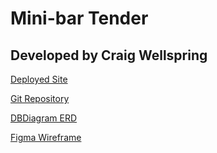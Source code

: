# Mini-bar Tender
## Developed by Craig Wellspring

[Deployed Site](https://minibartender.netlify.app)

[Git Repository](https://github.com/Craig-Wellspring/minibar-tender)  

[DBDiagram ERD](https://dbdiagram.io/d/6126a2876dc2bb6073bb8285)  

[Figma Wireframe](https://www.figma.com/file/7LuZMQfERon11eZ3lMgHTU/MinibarTender?node-id=0%3A1)  
